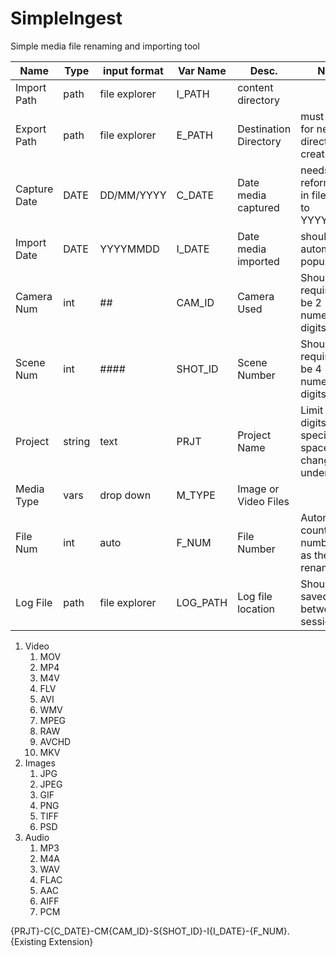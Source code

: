# SimpleIngest
Simple media file renaming and importing tool

| Name         | Type   | input format  | Var Name | Desc.                 | Notes                                                           |
|--------------|--------|---------------|----------|-----------------------|-----------------------------------------------------------------|
| Import Path  | path   | file explorer | I_PATH   | content directory     |                                                                 |
| Export Path  | path   | file explorer | E_PATH   | Destination Directory | must allow for new directory creation                           |
| Capture Date | DATE   | DD/MM/YYYY    | C_DATE   | Date media captured   | needs to be reformated in file name to YYYYMMDD                 |
| Import Date  | DATE   | YYYYMMDD      | I_DATE   | Date media imported   | should be automatically populated                               |
| Camera Num   | int    | ##            | CAM_ID   | Camera Used           | Should be required to be 2 numerical digits                     |
| Scene Num    | int    | ####          | SHOT_ID  | Scene Number          | Should be required to be 4 numerical digits                     |
| Project      | string | text          | PRJT     | Project Name          | Limit 16 digits, no special char., spaces changed to underscore |
| Media Type   | vars   | drop down     | M_TYPE   | Image or Video Files  |                                                                 |
| File Num     | int    | auto          | F_NUM    | File Number           | Automated counter to number files as they are renamed           |
| Log File     | path   | file explorer | LOG_PATH | Log file location     | Should be saved between sessions                                |

1. Video
   1. MOV
   2. MP4
   3. M4V
   4. FLV
   5. AVI
   6. WMV
   7. MPEG
   8. RAW
   9. AVCHD
   10. MKV
2. Images
    1. JPG
    2. JPEG
    3. GIF
    4. PNG
    5. TIFF
    6. PSD
3. Audio
   1. MP3
   2. M4A
   3. WAV
   4. FLAC
   5. AAC
   6. AIFF
   7. PCM

{PRJT}-C{C_DATE}-CM{CAM_ID}-S{SHOT_ID}-I{I_DATE}-{F_NUM}.{Existing Extension}